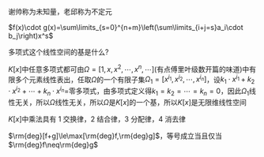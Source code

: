谢帅称为未知量，老邱称为不定元

$f(x)\cdot g(x)=\sum\limits_{s=0}^{n+m}\left(\sum\limits_{i+j=s}a_i\cdot b_j\right)x^s$

多项式这个线性空间的基是什么?

$K[x]$中任意多项式都可由$\Omega=[1,x,x^2,\cdots,x^n,\cdots]$(有点傅里叶级数开篇的味道)中有限多个元素线性表出，任取$\Omega$的一个有限子集$\Omega_1=[x^{i_1},x^{i_2},\cdots,x^{i_n}]$，设$k_1\cdot x^{i_1}+k_2\cdot x^{i_2}+\cdots+k_n\cdot x^{i_n}=$零多项式，由多项式定义得$k_1=k_2=\cdots=k_n=0$，因此$\Omega_1$线性无关，所以$\Omega$线性无关，所以$\Omega$是$K[x]$的一个基，所以$K[x]$是无限维线性空间

$K[x]$中乘法具有
1 交换律，2 结合律，3 分配律，4 消去律

$\rm{deg}[f+g]\le\max[\rm{deg}f,\rm{deg}g]$，等号成立当且仅当$\rm{deg}f\neq\rm{deg}g$
